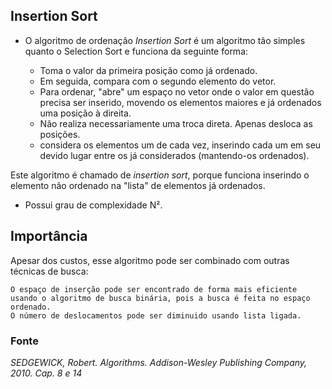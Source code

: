## Insertion Sort

* O algoritmo de ordenação *Insertion Sort* é um algoritmo tão simples quanto o Selection Sort e funciona da seguinte forma:

    * Toma o valor da primeira posição como já ordenado.
    * Em seguida, compara com o segundo elemento do vetor.
    * Para ordenar, "abre" um espaço no vetor onde o valor em questão precisa ser inserido, movendo os elementos maiores e já ordenados uma posição à direita.
    * Não realiza necessariamente uma troca direta. Apenas desloca as posições.
    * considera os elementos um de cada vez, inserindo cada um em seu devido lugar entre os já considerados (mantendo-os ordenados).

Este algoritmo é chamado de *insertion sort*, porque funciona inserindo o elemento não ordenado na "lista" de elementos já ordenados.

* Possui grau de complexidade N².

## Importância

Apesar dos custos, esse algoritmo pode ser combinado com outras técnicas de busca:

    O espaço de inserção pode ser encontrado de forma mais eficiente usando o algoritmo de busca binária, pois a busca é feita no espaço ordenado.
    O número de deslocamentos pode ser diminuido usando lista ligada.

### Fonte
*SEDGEWICK, Robert. Algorithms. Addison-Wesley Publishing Company, 2010. Cap. 8 e 14*
